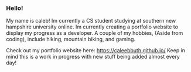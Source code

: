 ### Hello!
My name is caleb! Im currently a CS student studying at southern new hampshire university online.
Im currently creating a portfolio website to display my progress as a developer. 
A couple of my hobbies, (Aside from coding), include hiking, mountain biking, and gaming. 

Check out my portfolio website here: https://caleebbuth.github.io/
Keep in mind this is a work in progress with new stuff being added almost every day!



<!--
**CaleebButh/CaleebButh** is a ✨ _special_ ✨ repository because its `README.md` (this file) appears on your GitHub profile.

Here are some ideas to get you started:

- 🔭 I’m currently working on ...
- 🌱 I’m currently learning ...
- 👯 I’m looking to collaborate on ...
- 🤔 I’m looking for help with ...
- 💬 Ask me about ...
- 📫 How to reach me: ...
- 😄 Pronouns: ...
- ⚡ Fun fact: ...
-->
